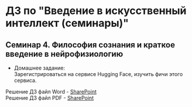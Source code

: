 # ДЗ по "Введение в искусственный интеллект (семинары)"

## Семинар 4. Философия сознания и краткое введение в нейрофизиологию

* Домашнее задание:  
 Зарегистрироваться на сервисе Hugging Face, изучить фичи этого сервиса.

Решение ДЗ файл Word - [SharePoint](https://glonassgps-my.sharepoint.com/:w:/g/personal/uc20100_glonassgps_onmicrosoft_com/EavfPee2_ilJpeViCqXFkMEBCmB4V4cAsANrQLA836opJA?e=QXR4e8)  
Решение ДЗ файл PDF - [SharePoint](https://glonassgps-my.sharepoint.com/:b:/g/personal/uc20100_glonassgps_onmicrosoft_com/EYRCJo7COahDuvqzjYU4KdoBsQ_qmT9biK9uRyVBE3vqRg?e=pRfRyt)